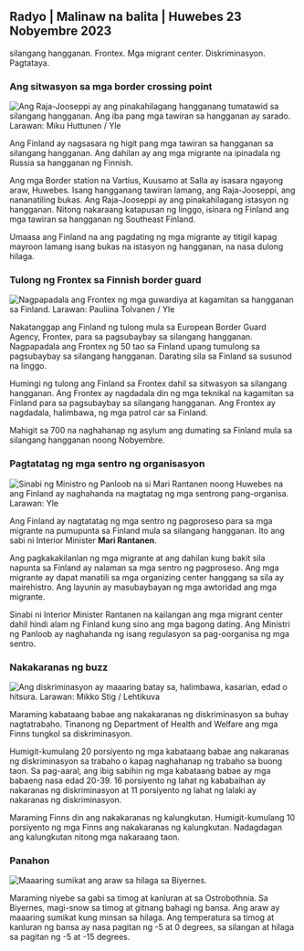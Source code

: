 ## Radyo \| Malinaw na balita \| Huwebes 23 Nobyembre 2023

silangang hangganan. Frontex. Mga migrant center. Diskriminasyon. Pagtataya.

### Ang sitwasyon sa mga border crossing point

![Ang Raja-Jooseppi ay ang pinakahilagang hangganang tumatawid sa silangang hangganan. Ang iba pang mga tawiran sa hangganan ay sarado. Larawan: Miku Huttunen / Yle](https://images.cdn.yle.fi/image/upload/c_crop,h_3216,w_5712,x_0,y_421/ar_1.7777777777777777,c_fill,g_faces,h_6100/w_pr_2.q_auto:eco/f_auto/fl_lossy/v1700751077/39-1205645655f665a86285)

Ang Finland ay nagsasara ng higit pang mga tawiran sa hangganan sa silangang hangganan. Ang dahilan ay ang mga migrante na ipinadala ng Russia sa hangganan ng Finnish.

Ang mga Border station na Vartius, Kuusamo at Salla ay isasara ngayong araw, Huwebes. Isang hangganang tawiran lamang, ang Raja-Jooseppi, ang nananatiling bukas. Ang Raja-Jooseppi ay ang pinakahilagang istasyon ng hangganan. Nitong nakaraang katapusan ng linggo, isinara ng Finland ang mga tawiran sa hangganan ng Southeast Finland.

Umaasa ang Finland na ang pagdating ng mga migrante ay titigil kapag mayroon lamang isang bukas na istasyon ng hangganan, na nasa dulong hilaga.

### Tulong ng Frontex sa Finnish border guard

![Nagpapadala ang Frontex ng mga guwardiya at kagamitan sa hangganan sa Finland. Larawan: Pauliina Tolvanen / Yle](https://images.cdn.yle.fi/image/upload/c_crop,h_1080,w_1919,x_0,y_0/ar_1.7777777777777777,c_fill,g_faces,h_675/w_pr_1200.q_auto:eco/f_auto/fl_lossy/v1663055873/39-100697563203716d9ecd)

Nakatanggap ang Finland ng tulong mula sa European Border Guard Agency, Frontex, para sa pagsubaybay sa silangang hangganan. Nagpapadala ang Frontex ng 50 tao sa Finland upang tumulong sa pagsubaybay sa silangang hangganan. Darating sila sa Finland sa susunod na linggo.

Humingi ng tulong ang Finland sa Frontex dahil sa sitwasyon sa silangang hangganan. Ang Frontex ay nagdadala din ng mga teknikal na kagamitan sa Finland para sa pagsubaybay sa silangang hangganan. Ang Frontex ay nagdadala, halimbawa, ng mga patrol car sa Finland.

Mahigit sa 700 na naghahanap ng asylum ang dumating sa Finland mula sa silangang hangganan noong Nobyembre.

### Pagtatatag ng mga sentro ng organisasyon

![Sinabi ng Ministro ng Panloob na si Mari Rantanen noong Huwebes na ang Finland ay naghahanda na magtatag ng mga sentrong pang-organisa. Larawan: Yle](https://images.cdn.yle.fi/image/upload/c_crop,h_1080,w_1919,x_0,y_0/ar_1.7777777777777777,c_fill,g_faces,h_675,w_1200/dpr_au:toe/f_auto/fl_lossy/v1700721586/39-1205201655eed1e81849)

Ang Finland ay nagtatatag ng mga sentro ng pagproseso para sa mga migrante na pumupunta sa Finland mula sa silangang hangganan. Ito ang sabi ni Interior Minister **Mari Rantanen**.

Ang pagkakakilanlan ng mga migrante at ang dahilan kung bakit sila napunta sa Finland ay nalaman sa mga sentro ng pagproseso. Ang mga migrante ay dapat manatili sa mga organizing center hanggang sa sila ay mairehistro. Ang layunin ay masubaybayan ng mga awtoridad ang mga migrante.

Sinabi ni Interior Minister Rantanen na kailangan ang mga migrant center dahil hindi alam ng Finland kung sino ang mga bagong dating. Ang Ministri ng Panloob ay naghahanda ng isang regulasyon sa pag-oorganisa ng mga sentro.

### Nakakaranas ng buzz

![Ang diskriminasyon ay maaaring batay sa, halimbawa, kasarian, edad o hitsura. Larawan: Mikko Stig / Lehtikuva](https://images.cdn.yle.fi/image/upload/c_crop,h_2394,w_4256,x_0,y_110/ar_1.7777777777777777,c_fill,g_faces,h_675,/wd_pr_675,/w.q_auto:eco/f_auto/fl_lossy/v1700718446/39-1205193655ee719688c7)

Maraming kabataang babae ang nakakaranas ng diskriminasyon sa buhay nagtatrabaho. Tinanong ng Department of Health and Welfare ang mga Finns tungkol sa diskriminasyon.

Humigit-kumulang 20 porsiyento ng mga kabataang babae ang nakaranas ng diskriminasyon sa trabaho o kapag naghahanap ng trabaho sa buong taon. Sa pag-aaral, ang ibig sabihin ng mga kabataang babae ay mga babaeng nasa edad 20-39. 16 porsiyento ng lahat ng kababaihan ay nakaranas ng diskriminasyon at 11 porsiyento ng lahat ng lalaki ay nakaranas ng diskriminasyon.

Maraming Finns din ang nakakaranas ng kalungkutan. Humigit-kumulang 10 porsiyento ng mga Finns ang nakakaranas ng kalungkutan. Nadagdagan ang kalungkutan nitong mga nakaraang taon.

### Panahon

![Maaaring sumikat ang araw sa hilaga sa Biyernes.](https://images.cdn.yle.fi/image/upload/c_crop,h_1080,w_1919,x_0,y_0/ar_1.7777777777777777,c_fill,g_faces,h_675,w_1200/dpr_1.0/q_auto:eco/f_auto/fl_lossy/v1700752778/39-1205671655f6d69ed984)

Maraming niyebe sa gabi sa timog at kanluran at sa Ostrobothnia. Sa Biyernes, magi-snow sa timog at gitnang bahagi ng bansa. Ang araw ay maaaring sumikat kung minsan sa hilaga. Ang temperatura sa timog at kanluran ng bansa ay nasa pagitan ng -5 at 0 degrees, sa silangan at hilaga sa pagitan ng -5 at -15 degrees.